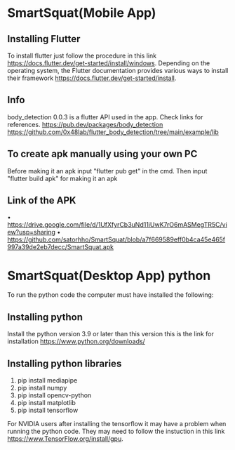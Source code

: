 # SmartSquat(Mobile App)

## Installing Flutter
To install flutter just follow the procedure in this link https://docs.flutter.dev/get-started/install/windows. Depending on the operating system, the Flutter documentation provides various ways to install their framework https://docs.flutter.dev/get-started/install.

## Info
body_detection 0.0.3 is a flutter API used in the app.  Check links for references.
https://pub.dev/packages/body_detection
https://github.com/0x48lab/flutter_body_detection/tree/main/example/lib

## To create apk manually using your own PC
Before making it an apk input "flutter pub get" in the cmd. Then input "flutter build apk" for making it an apk

## Link of the APK
• https://drive.google.com/file/d/1UfXfyrCb3uNd11iUwK7rO6mASMegTR5C/view?usp=sharing
• https://github.com/satorhho/SmartSquat/blob/a7f669589eff0b4ca45e465f997a39de2eb7decc/SmartSquat.apk

# SmartSquat(Desktop App) python
To run the python code the computer must have installed the following:

## Installing python
Install the python version 3.9 or later than this version this is the link for installation https://www.python.org/downloads/

## Installing python libraries
1. pip install mediapipe
2. pip install numpy
3. pip install opencv-python
4. pip install matplotlib
5. pip install tensorflow

For NVIDIA users after installing the tensorflow it may have a problem when running the python code. They may need to follow the instuction in this link  https://www.TensorFlow.org/install/gpu.



